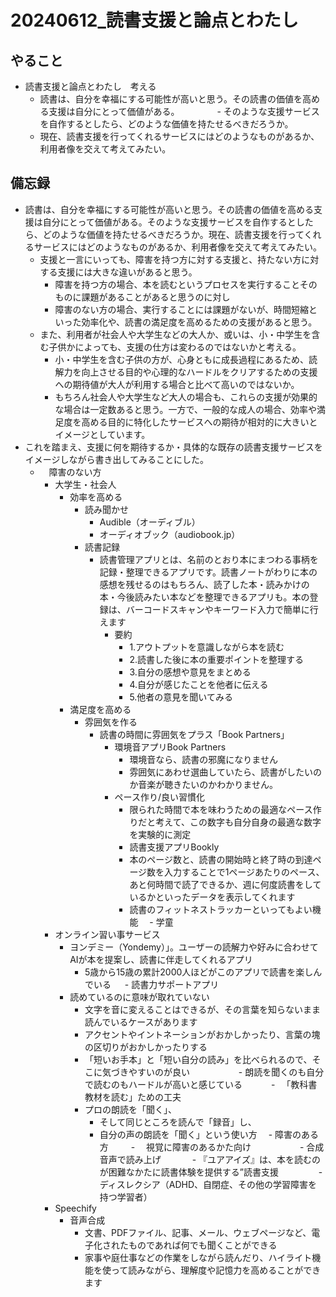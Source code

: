 # 20240612_読書支援と論点とわたし

## やること

- 読書支援と論点とわたし　考える
  - 読書は、自分を幸福にする可能性が高いと思う。その読書の価値を高める支援は自分にとって価値がある。
　　　　- そのような支援サービスを自作するとしたら、どのような価値を持たせるべきだろうか。
  - 現在、読書支援を行ってくれるサービスにはどのようなものがあるか、利用者像を交えて考えてみたい。
## 備忘録

- 読書は、自分を幸福にする可能性が高いと思う。その読書の価値を高める支援は自分にとって価値がある。そのような支援サービスを自作するとしたら、どのような価値を持たせるべきだろうか。現在、読書支援を行ってくれるサービスにはどのようなものがあるか、利用者像を交えて考えてみたい。
  - 支援と一言にいっても、障害を持つ方に対する支援と、持たない方に対する支援には大きな違いがあると思う。
    - 障害を持つ方の場合、本を読むというプロセスを実行することそのものに課題があることがあると思うのに対し
    - 障害のない方の場合、実行することには課題がないが、時間短縮といった効率化や、読書の満足度を高めるための支援があると思う。
  - また、利用者が社会人や大学生などの大人か、或いは、小・中学生を含む子供かによっても、支援の仕方は変わるのではないかと考える。
    - 小・中学生を含む子供の方が、心身ともに成長過程にあるため、読解力を向上させる目的や心理的なハードルをクリアするための支援への期待値が大人が利用する場合と比べて高いのではないか。
    - もちろん社会人や大学生など大人の場合も、これらの支援が効果的な場合は一定数あると思う。一方で、一般的な成人の場合、効率や満足度を高める目的に特化したサービスへの期待が相対的に大きいとイメージとしています。
- これを踏まえ、支援に何を期待するか・具体的な既存の読書支援サービスをイメージしながら書き出してみることにした。
  - 　障害のない方
    - 大学生・社会人
      - 効率を高める
        - 読み聞かせ
          - Audible（オーディブル）
          - オーディオブック（audiobook.jp）
        - 読書記録
          - 読書管理アプリとは、名前のとおり本にまつわる事柄を記録・整理できるアプリです。読書ノートがわりに本の感想を残せるのはもちろん、読了した本・読みかけの本・今後読みたい本などを整理できるアプリも。本の登録は、バーコードスキャンやキーワード入力で簡単に行えます
            - 要約
               - 1.アウトプットを意識しながら本を読む
               - 2.読書した後に本の重要ポイントを整理する
               - 3.自分の感想や意見をまとめる
               - 4.自分が感じたことを他者に伝える
               - 5.他者の意見を聞いてみる
      - 満足度を高める
        - 雰囲気を作る
          - 読書の時間に雰囲気をプラス「Book Partners」
            - 環境音アプリBook Partners
               - 環境音なら、読書の邪魔になりません
               - 雰囲気にあわせ選曲していたら、読書がしたいのか音楽が聴きたいのかわかりません。
            - ペース作り/良い習慣化
               - 限られた時間で本を味わうための最適なペース作りだと考えて、この数字も自分自身の最適な数字を実験的に測定
               - 読書支援アプリBookly
               - 本のページ数と、読書の開始時と終了時の到達ページ数を入力することで1ページあたりのペース、あと何時間で読了できるか、週に何度読書をしているかといったデータを表示してくれます
               - 読書のフィットネストラッカーといってもよい機能
  　- 学童
     - オンライン習い事サービス
       - ヨンデミー（Yondemy）」。ユーザーの読解力や好みに合わせてAIが本を提案し、読書に伴走してくれるアプリ
         - 5歳から15歳の累計2000人ほどがこのアプリで読書を楽しんでいる
    　 - 読書力サポートアプリ
       - 読めているのに意味が取れていない
         - 文字を音に変えることはできるが、その言葉を知らないまま読んでいるケースがあります
         - アクセントやイントネーションがおかしかったり、言葉の塊の区切りがおかしかったりする
         - 「短いお手本」と「短い自分の読み」を比べられるので、そこに気づきやすいのが良い
    　　　　　 - 朗読を聞くのも自分で読むのもハードルが高いと感じている
        　　　- 　「教科書教材を読む」ための工夫
          - プロの朗読を「聞く」、
            - そして同じところを読んで「録音」し、
            - 自分の声の朗読を「聞く」という使い方
　- 障害のある方
　　  - 　視覚に障害のあるかた向け
　　　　　   - 合成音声で読み上げ
　　　      - 『ユアアイズ』は、本を読むのが困難なかたに読書体験を提供する”読書支援
　　　　 - ディスレクシア（ADHD、自閉症、その他の学習障害を持つ学習者）
      - Speechify
        - 音声合成
          - 文書、PDFファイル、記事、メール、ウェブページなど、電子化されたものであれば何でも聞くことができる
          - 家事や庭仕事などの作業をしながら読んだり、ハイライト機能を使って読みながら、理解度や記憶力を高めることができます
